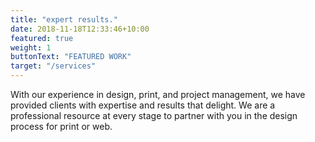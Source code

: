 ```yaml
---
title: "expert results."
date: 2018-11-18T12:33:46+10:00
featured: true
weight: 1
buttonText: "FEATURED WORK"
target: "/services"
---
```


With our experience in design, print, and project management, we have provided clients with expertise and results that delight. We are a professional resource at every stage to partner with you in the design process for print or&nbsp;web.
